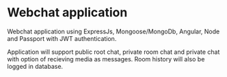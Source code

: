 # Webchat application 
Webchat application using ExpressJs, Mongoose/MongoDb, Angular, Node and Passport with JWT authentication.

Application will support public root chat, private room chat and private chat with option of recieving media as messages. Room history will also
be logged in database.
